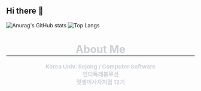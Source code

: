 ## Hi there 👋

![Anurag's GitHub stats](https://github-readme-stats.vercel.app/api?username=dgsim126&show_icons=true&theme=radical)
![Top Langs](https://github-readme-stats.vercel.app/api/top-langs/?username=dgsim126&layout=compact)

<div align="center">
   
</div>
<div align="center">
    <h1 style="border-bottom: 1px solid #21262d; color: #c9d1d9;"> About Me  </h2>
    <div style="font-weight: 700; font-size: 15px; text-align: center; color: #c9d1d9;">
        <p>Korea Univ. Sejong / Computer Software<br>
        언더독레볼루션<br>
        멋쟁이사자처럼 12기</p>
    </div>
